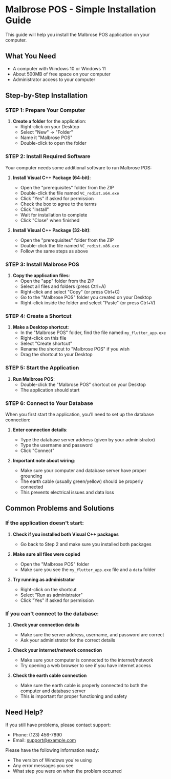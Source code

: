 # Malbrose POS - Simple Installation Guide

This guide will help you install the Malbrose POS application on your computer.

## What You Need

- A computer with Windows 10 or Windows 11
- About 500MB of free space on your computer
- Administrator access to your computer

## Step-by-Step Installation

### STEP 1: Prepare Your Computer

1. **Create a folder** for the application:
   - Right-click on your Desktop
   - Select "New" → "Folder"
   - Name it "Malbrose POS"
   - Double-click to open the folder

### STEP 2: Install Required Software

Your computer needs some additional software to run Malbrose POS:

1. **Install Visual C++ Package (64-bit)**:
   - Open the "prerequisites" folder from the ZIP
   - Double-click the file named `VC_redist.x64.exe`
   - Click "Yes" if asked for permission
   - Check the box to agree to the terms
   - Click "Install"
   - Wait for installation to complete
   - Click "Close" when finished

2. **Install Visual C++ Package (32-bit)**:
   - Open the "prerequisites" folder from the ZIP
   - Double-click the file named `VC_redist.x86.exe`
   - Follow the same steps as above

### STEP 3: Install Malbrose POS

1. **Copy the application files**:
   - Open the "app" folder from the ZIP
   - Select all files and folders (press Ctrl+A)
   - Right-click and select "Copy" (or press Ctrl+C)
   - Go to the "Malbrose POS" folder you created on your Desktop
   - Right-click inside the folder and select "Paste" (or press Ctrl+V)

### STEP 4: Create a Shortcut

1. **Make a Desktop shortcut**:
   - In the "Malbrose POS" folder, find the file named `my_flutter_app.exe`
   - Right-click on this file
   - Select "Create shortcut"
   - Rename the shortcut to "Malbrose POS" if you wish
   - Drag the shortcut to your Desktop

### STEP 5: Start the Application

1. **Run Malbrose POS**:
   - Double-click the "Malbrose POS" shortcut on your Desktop
   - The application should start

### STEP 6: Connect to Your Database

When you first start the application, you'll need to set up the database connection:

1. **Enter connection details**:
   - Type the database server address (given by your administrator)
   - Type the username and password
   - Click "Connect"

2. **Important note about wiring**:
   - Make sure your computer and database server have proper grounding
   - The earth cable (usually green/yellow) should be properly connected
   - This prevents electrical issues and data loss

## Common Problems and Solutions

### If the application doesn't start:

1. **Check if you installed both Visual C++ packages**
   - Go back to Step 2 and make sure you installed both packages

2. **Make sure all files were copied**
   - Open the "Malbrose POS" folder
   - Make sure you see the `my_flutter_app.exe` file and a `data` folder

3. **Try running as administrator**
   - Right-click on the shortcut
   - Select "Run as administrator"
   - Click "Yes" if asked for permission

### If you can't connect to the database:

1. **Check your connection details**
   - Make sure the server address, username, and password are correct
   - Ask your administrator for the correct details

2. **Check your internet/network connection**
   - Make sure your computer is connected to the internet/network
   - Try opening a web browser to see if you have internet access

3. **Check the earth cable connection**
   - Make sure the earth cable is properly connected to both the computer and database server
   - This is important for proper functioning and safety

## Need Help?

If you still have problems, please contact support:
- Phone: (123) 456-7890
- Email: support@example.com

Please have the following information ready:
- The version of Windows you're using
- Any error messages you see
- What step you were on when the problem occurred
